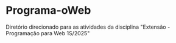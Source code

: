 # Programa-oWeb
Diretório direcionado para as atividades da disciplina "Extensão - Programação para Web 1S/2025"
